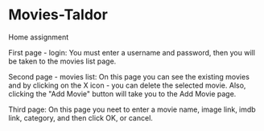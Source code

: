 # Movies-Taldor
Home assignment

First page - login:
You must enter a username and password, then you will be taken to the movies list page.

Second page - movies list:
 On this page you can see the existing movies and by clicking on the X icon - you can delete the selected movie.
  Also, clicking the "Add Movie" button will take you to the Add Movie page.

Third page:
On this page you neet to enter a movie name, image link, imdb link, category, and then click OK,
or cancel.